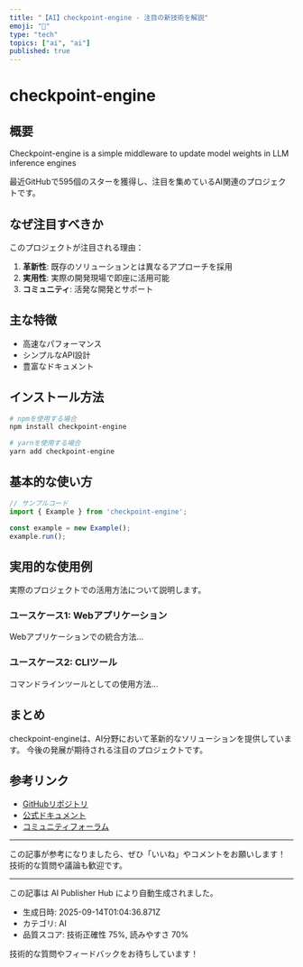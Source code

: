 ```yaml
---
title: "【AI】checkpoint-engine - 注目の新技術を解説"
emoji: "🚀"
type: "tech"
topics: ["ai", "ai"]
published: true
---
```


# checkpoint-engine

## 概要

Checkpoint-engine is a simple middleware to update model weights in LLM inference engines

最近GitHubで595個のスターを獲得し、注目を集めているAI関連のプロジェクトです。

## なぜ注目すべきか

このプロジェクトが注目される理由：

1. **革新性**: 既存のソリューションとは異なるアプローチを採用
2. **実用性**: 実際の開発現場で即座に活用可能
3. **コミュニティ**: 活発な開発とサポート

## 主な特徴

- 高速なパフォーマンス
- シンプルなAPI設計
- 豊富なドキュメント

## インストール方法

```bash
# npmを使用する場合
npm install checkpoint-engine

# yarnを使用する場合
yarn add checkpoint-engine
```

## 基本的な使い方

```javascript
// サンプルコード
import { Example } from 'checkpoint-engine';

const example = new Example();
example.run();
```

## 実用的な使用例

実際のプロジェクトでの活用方法について説明します。

### ユースケース1: Webアプリケーション

Webアプリケーションでの統合方法...

### ユースケース2: CLIツール

コマンドラインツールとしての使用方法...

## まとめ

checkpoint-engineは、AI分野において革新的なソリューションを提供しています。
今後の発展が期待される注目のプロジェクトです。

## 参考リンク

- [GitHubリポジトリ](https://github.com/MoonshotAI/checkpoint-engine)
- [公式ドキュメント](https://github.com/MoonshotAI/checkpoint-engine#readme)
- [コミュニティフォーラム](https://github.com/MoonshotAI/checkpoint-engine/discussions)

---

この記事が参考になりましたら、ぜひ「いいね」やコメントをお願いします！
技術的な質問や議論も歓迎です。

---

この記事は AI Publisher Hub により自動生成されました。
- 生成日時: 2025-09-14T01:04:36.871Z
- カテゴリ: AI
- 品質スコア: 技術正確性 75%, 読みやすさ 70%

技術的な質問やフィードバックをお待ちしています！